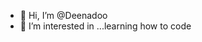 - 👋 Hi, I’m @Deenadoo
- 👀 I’m interested in ...learning how to code
  

<!---
Deenadoo/Deenadoo is a ✨ special ✨ repository because its `README.md` (this file) appears on your GitHub profile.
You can click the Preview link to take a look at your changes.
--->
